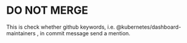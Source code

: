 # DO NOT MERGE

This is check whether github keywords, i.e. @kubernetes/dashboard-maintainers , in commit message send a mention.
